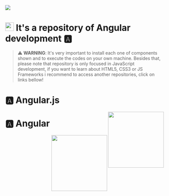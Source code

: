 <a href="https://github.com/IsaacAlves7/javascript-programming"><img src="https://miro.medium.com/max/2880/1*UbVWCOuRgGWzUpyD6VFhvQ.png"></a><br>

# <img src="https://cdn.worldvectorlogo.com/logos/angular-icon-1.svg" height="27"> It's a repository of Angular development 🅰️

> ⚠️ **WARNING**: It's very important to install each one of components shown and to execute the codes on your own machine. Besides that, please note that repository is only focused in JavaScript development, if you want to learn about HTML5, CSS3 or JS Frameworks i recommend to access another repositories, click on links bellow!

# 🅰️ Angular.js
<a href="https://github.com/IsaacAlves7/javascript-programming"><img src="https://angular.io/assets/images/logos/angularjs/AngularJS-Shield.svg" height="177" align="right"></a>

# 🅰️ Angular
<a href="https://github.com/IsaacAlves7/javascript-programming"><img src="https://cdn.worldvectorlogo.com/logos/angular-icon-1.svg" height="177" align="right"></a>
